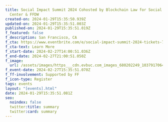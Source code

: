```yaml
---
title: Social Impact Summit 2024 Cohosted by Blockchain Law for Social Good
  Center & FFDW
created-on: 2024-01-29T15:35:50.939Z
updated-on: 2024-01-29T15:35:51.003Z
published-on: 2024-01-29T15:35:51.019Z
f_featured: false
f_description: San Francisco, CA
f_cta: https://www.eventbrite.com/e/social-impact-summit-2024-tickets-758076215367
f_cta-text: Learn More
f_start-date: 2024-02-27T14:00:51.036Z
f_end-date: 2024-02-27T21:00:51.050Z
f_image:
  url: /assets/images/https___cdn.evbuc.com_images_680202249_1037917064043_1_original.png
f_event-date: 2024-02-27T15:35:51.070Z
f_ff-involvement: Supported by FF
f_icon-type: Register
tags: events
layout: "[events].html"
date: 2024-01-29T15:35:51.081Z
seo:
  noindex: false
  twitter:title: summary
  twitter:card: summary
---
```

